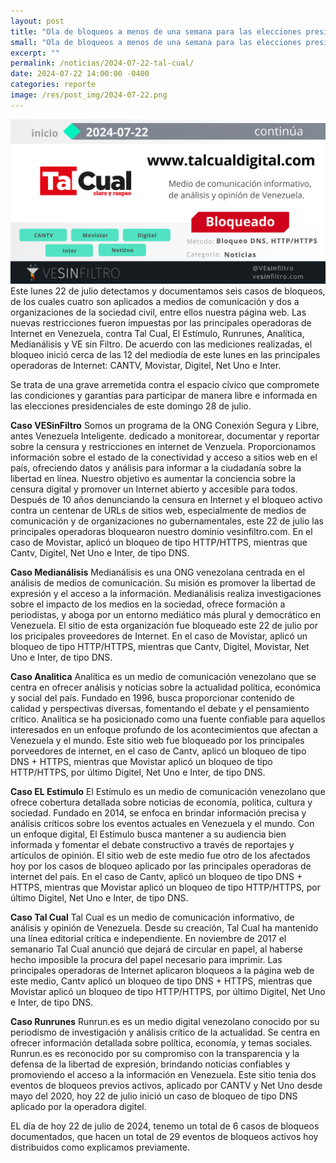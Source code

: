 ```yaml
---
layout: post
title: "Ola de bloqueos a menos de una semana para las elecciones presidenciales"
small: "Ola de bloqueos a menos de una semana para las elecciones presidenciales"
excerpt: ""
permalink: /noticias/2024-07-22-tal-cual/
date: 2024-07-22 14:00:00 -0400
categories: reporte
image: /res/post_img/2024-07-22.png
---
```

![](/res/post_img/2024-07-22.png)
Este lunes 22 de julio detectamos y documentamos seis casos de bloqueos, de los cuales cuatro son aplicados a medios de comunicación y dos a organizaciones de la sociedad civil, entre ellos nuestra página web. Las nuevas restricciones fueron impuestas por las principales operadoras de Internet en Venezuela, contra Tal Cual, El Estímulo, Runrunes, Analítica, Medianálisis y VE sin Filtro. De acuerdo con las mediciones realizadas, el bloqueo inició cerca de las 12 del mediodía de este lunes en las principales operadoras de Internet: CANTV, Movistar, Digitel, Net Uno e Inter.

Se trata de una grave arremetida contra el espacio cívico que compromete las condiciones y garantías para participar de manera libre e informada en las elecciones presidenciales de este domingo 28 de julio.

**Caso VESinFiltro**
Somos un programa de la ONG Conexión Segura y Libre, antes Venezuela Inteligente. dedicado a monitorear, documentar y reportar sobre la censura y restricciones en internet de Venzuela. Proporcionamos información sobre el estado de la conectividad y acceso a sitios web en el país, ofreciendo datos y análisis para informar a la ciudadanía sobre la libertad en línea. Nuestro objetivo es aumentar la conciencia sobre la censura digital y promover un Internet abierto y accesible para todos.
Después de 10 años denunciando la censura en Internet y el bloqueo activo contra un centenar de URLs de sitios web, especialmente de medios de comunicación y de organizaciones no gubernamentales, este 22 de julio las principales operadoras bloquearon nuestro dominio vesinfiltro.com. En el caso de Movistar, aplicó un bloqueo de tipo HTTP/HTTPS, mientras que Cantv, Digitel, Net Uno e Inter, de tipo DNS.

**Caso Medianálisis**
Medianálisis es una ONG venezolana centrada en el análisis de medios de comunicación. Su misión es promover la libertad de expresión y el acceso a la información. Medianálisis realiza investigaciones sobre el impacto de los medios en la sociedad, ofrece formación a periodistas, y aboga por un entorno mediático más plural y democrático en Venezuela. El sitio de esta organización fue bloqueado este 22 de julio por los pricipales proveedores de Internet. En el caso de Movistar, aplicó un bloqueo de tipo HTTP/HTTPS, mientras que Cantv, Digitel, Movistar, Net Uno e Inter, de tipo DNS.

**Caso Analitica**
Analítica es un medio de comunicación venezolano que se centra en ofrecer análisis y noticias sobre la actualidad política, económica y social del país. Fundado en 1996, busca proporcionar contenido de calidad y perspectivas diversas, fomentando el debate y el pensamiento crítico. Analítica se ha posicionado como una fuente confiable para aquellos interesados en un enfoque profundo de los acontecimientos que afectan a Venezuela y el mundo. Este sitio web fue bloqueado por los principales porveedores de internet, en el caso de Cantv, aplicó un bloqueo de tipo DNS + HTTPS, mientras que Movistar aplicó un bloqueo de tipo HTTP/HTTPS, por último Digitel, Net Uno e Inter, de tipo DNS.

**Caso EL Estimulo**
El Estímulo es un medio de comunicación venezolano que ofrece cobertura detallada sobre noticias de economía, política, cultura y sociedad. Fundado en 2014, se enfoca en brindar información precisa y análisis críticos sobre los eventos actuales en Venezuela y el mundo. Con un enfoque digital, El Estímulo busca mantener a su audiencia bien informada y fomentar el debate constructivo a través de reportajes y artículos de opinión. El sitio web de este medio fue otro de los afectados hoy por los casos de bloqueo aplicado por las principales operadoras de internet del país. En el caso de Cantv, aplicó un bloqueo de tipo DNS + HTTPS, mientras que Movistar aplicó un bloqueo de tipo HTTP/HTTPS, por último Digitel, Net Uno e Inter, de tipo DNS.

**Caso Tal Cual**
Tal Cual es un medio de comunicación informativo, de análisis y opinión de Venezuela. Desde su creación, Tal Cual ha mantenido una línea editorial crítica e independiente. En noviembre de 2017 el semanario Tal Cual anunció que dejará de circular en papel, al haberse hecho imposible la procura del papel necesario para imprimir. Las principales operadoras de Internet aplicaron bloqueos a la página web de este medio, Cantv aplicó un bloqueo de tipo DNS + HTTPS, mientras que Movistar aplicó un bloqueo de tipo HTTP/HTTPS, por último Digitel, Net Uno e Inter, de tipo DNS.

**Caso Runrunes**
Runrun.es es un medio digital venezolano conocido por su periodismo de investigación y análisis crítico de la actualidad. Se centra en ofrecer información detallada sobre política, economía, y temas sociales. Runrun.es es reconocido por su compromiso con la transparencia y la defensa de la libertad de expresión, brindando noticias confiables y promoviendo el acceso a la información en Venezuela.
Este sitio tenia dos eventos de bloqueos previos activos, aplicado por CANTV y Net Uno desde mayo del 2020, hoy 22 de julio inició un caso de bloqueo de tipo DNS aplicado por la operadora digitel.

EL día de hoy 22 de julio de 2024, tenemo un total de 6 casos de bloqueos documentados, que hacen un total de 29 eventos de bloqueos activos hoy distribuidos como explicamos previamente.

